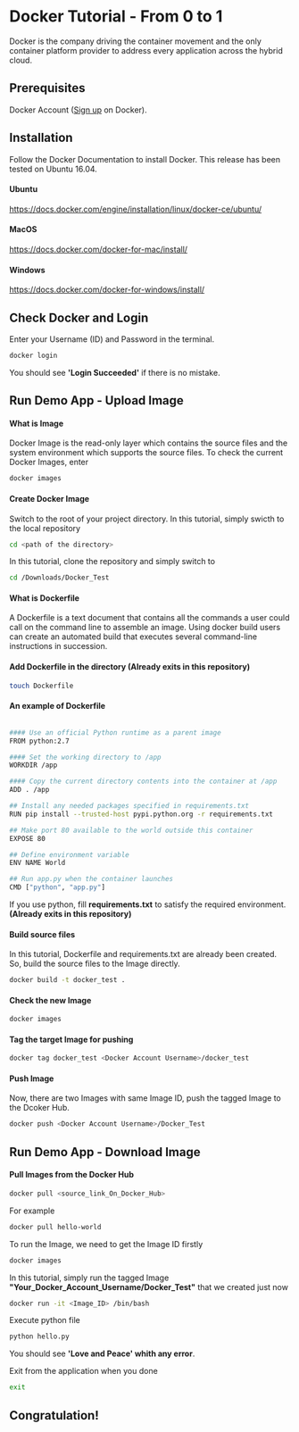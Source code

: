 # Docker Tutorial - From 0 to 1

Docker is the company driving the container movement and the only container platform provider to address every application across the hybrid cloud.

## Prerequisites
Docker Account ([Sign up](https://cloud.docker.com/) on Docker).

## Installation
Follow the Docker Documentation to install Docker. This release has been tested on Ubuntu 16.04.

#### Ubuntu

https://docs.docker.com/engine/installation/linux/docker-ce/ubuntu/

#### MacOS

https://docs.docker.com/docker-for-mac/install/

#### Windows

https://docs.docker.com/docker-for-windows/install/

## Check Docker and Login

Enter your Username (ID) and Password in the terminal.

```sh
docker login
```

You should see **'Login Succeeded'** if there is no mistake.

## Run Demo App - Upload Image

#### What is Image
Docker Image is the read-only layer which contains the source files and the system environment which supports the source files. To check the current Docker Images, enter

```sh
docker images
```

#### Create Docker Image

Switch to the root of your project directory. In this tutorial, simply swicth to the local repository
```sh
cd <path of the directory>
```

In this tutorial, clone the repository and simply switch to
```sh
cd /Downloads/Docker_Test
```

#### What is Dockerfile

A Dockerfile is a text document that contains all the commands a user could call on the command line to assemble an image. Using docker build users can create an automated build that executes several command-line instructions in succession.

#### Add Dockerfile in the directory (Already exits in this repository)
```sh
touch Dockerfile
```

#### An example of Dockerfile

```sh

#### Use an official Python runtime as a parent image
FROM python:2.7

#### Set the working directory to /app
WORKDIR /app

#### Copy the current directory contents into the container at /app
ADD . /app

## Install any needed packages specified in requirements.txt
RUN pip install --trusted-host pypi.python.org -r requirements.txt

## Make port 80 available to the world outside this container
EXPOSE 80

## Define environment variable
ENV NAME World

## Run app.py when the container launches
CMD ["python", "app.py"]
```

If you use python, fill **requirements.txt** to satisfy the required environment. **(Already exits in this repository)**

#### Build source files

In this tutorial, Dockerfile and requirements.txt are already been created. So, build the source files to the Image directly.
```sh
docker build -t docker_test .
```

#### Check the new Image
```sh
docker images
```

#### Tag the target Image for pushing
```sh
docker tag docker_test <Docker Account Username>/docker_test
```

#### Push Image
  
Now, there are two Images with same Image ID, push the tagged Image to the Dcoker Hub.
```sh
docker push <Docker Account Username>/Docker_Test
```

## Run Demo App - Download Image

#### Pull Images from the Docker Hub
```sh
docker pull <source_link_On_Docker_Hub>
```
For example

```sh
docker pull hello-world
```

To run the Image, we need to get the Image ID firstly
```sh
docker images
```

In this tutorial, simply run the tagged Image **"Your_Docker_Account_Username/Docker_Test"** that we created just now
```sh
docker run -it <Image_ID> /bin/bash
```

Execute python file
```sh
python hello.py
```
You should see **'Love and Peace' whith any error**.

Exit from the application when you done
```sh
exit
```

## Congratulation!
